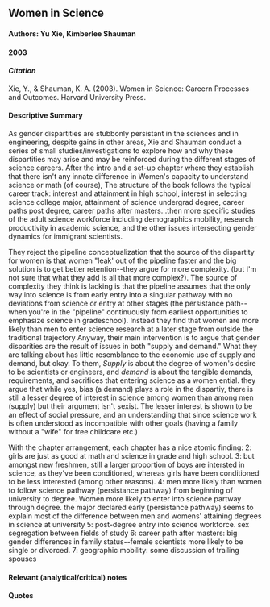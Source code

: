 ## Women in Science 

#### Authors: Yu Xie, Kimberlee Shauman
#### 2003

#### *Citation*

Xie, Y., & Shauman, K. A. (2003). Women in Science: Careern Processes and Outcomes. Harvard University Press.

#### Descriptive Summary

As gender dispartities are stubbonly persistant in the sciences and in engineering, despite gains in other areas, Xie and Shauman conduct a series of small studies/investigations to explore how and why these dispartities may arise and may be reinforced during the different stages of science careers. After the intro and a set-up chapter where they establish that there isn't any innate difference in Women's capacity to understand science or math (of course), The structure of the book follows the typical career track: interest and attainment in high school, interest in selecting science college major, attainment of science undergrad degree, career paths post degree, career paths after masters...then more specific studies of the adult science workforce including demographics mobility, research productivity in academic science, and the other issues intersecting gender dynamics for immigrant scientists. 

They reject the pipeline conceptualization that the source of the dispartity for women is that women "leak' out of the pipeline faster and the big solution is to get better retention--they argue for more complexity. (but I'm not sure that what they add is all that more complex?). The source of complexity they think is lacking is that the pipeline assumes that the only way into science is from early entry into a singular pathway with no deviations from science or entry at other stages (the persistance path--when you're in the "pipeline" continuously from earliest opportunities to emphasize science in gradeschool). Instead they find that women are more likely than men to enter science research at a later stage from outside the traditional trajectory
Anyway, their main intervention is to argue that gender disparities are the result of issues in both "supply and demand." What they are talking about has little resemblance to the economic use of supply and demand, but okay. To them, <em>Supply</em> is about the degree of women's desire to be scientists or engineers, and <em>demand</em> is about the tangible demands, requirements, and sacrifices that entering science as a women ential. they argue that while yes, bias (a demand) plays a role in the dispartiy, there is still a lesser degree of interest in science among women than among men (supply) but their argument isn't sexist. The lesser interest is shown to be an effect of social pressure, and an understanding that since science work is often understood as incompatible with other goals (having a family without a "wife" for free childcare etc.)

With the chapter arrangement, each chapter has a nice atomic finding:
2: girls are just as good at math and science in grade and high school. 
3: but amongst new freshmen, still a larger proportion of boys are intersted in science, as they've been conditioned, whereas girls have been conditioned to be less interested (among other reasons).
4:  men more likely than women to follow science pathway (persistance pathway) from beginning of university to degree. Women more likely to enter into science partway through degree. the major declared early (persistance pathway) seems to explain most of the difference between men and womens' attaining degrees in science at university
5: post-degree entry into science workforce. sex segregation between fields of study
6: career path after masters: big gender differences in family status--female scientists more likely to be single or divorced. 
7: geographic mobility: some discussion of trailing spouses



#### Relevant (analytical/critical) notes


#### Quotes
